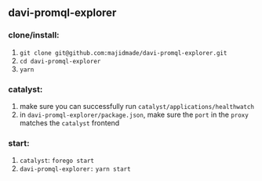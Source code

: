 ## davi-promql-explorer

### clone/install:

1. `git clone git@github.com:majidmade/davi-promql-explorer.git`
1. `cd davi-promql-explorer`
1. `yarn`

### catalyst:

1. make sure you can successfully run `catalyst/applications/healthwatch`
1. in `davi-promql-explorer/package.json`, make sure the `port` in the `proxy` matches the `catalyst` frontend


### start:
1. `catalyst`: `forego start`
1. `davi-promql-explorer:` `yarn start`
